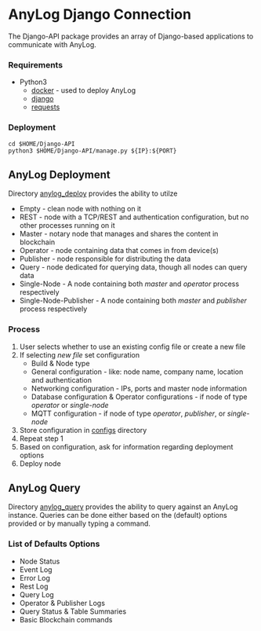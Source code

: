 # AnyLog Django Connection

The Django-API package provides an array of Django-based applications to communicate with AnyLog. 

### Requirements
* Python3
  * [docker](https://pypi.org/project/docker/) - used to deploy AnyLog
  * [django](https://pypi.org/project/Django/)
  * [requests](https://pypi.org/project/requests/)

### Deployment
```
cd $HOME/Django-API
python3 $HOME/Django-API/manage.py ${IP}:${PORT}
```


## AnyLog Deployment
Directory [anylog_deploy](anylog_deploy) provides the ability to utilze 

* Empty -  clean node with nothing on it
* REST - node with a TCP/REST and authentication configuration, but no other processes running on it
* Master - notary node that manages and shares the content in blockchain 
* Operator - node containing data that comes in from device(s) 
* Publisher - node responsible for distributing the data 
* Query - node dedicated for querying data, though all nodes can query data
* Single-Node -  A node containing both _master_ and _operator_ process respectively
* Single-Node-Publisher -  A node containing both _master_ and _publisher_ process respectively

### Process
1. User selects whether to use an existing config file or create a new file
2. If selecting _new file_ set configuration
   * Build & Node type 
   * General configuration - like: node name, company name, location and authentication
   * Networking configuration - IPs, ports and master node information 
   * Database configuration & Operator configurations - if node of type  _operator_ or _single-node_ 
   * MQTT configuration - if node of type _operator_, _publisher_, or _single-node_
3. Store configuration in [configs](anylog_deploy/configs) directory 
4. Repeat step 1 
5. Based on configuration, ask for information regarding deployment options
6. Deploy node


## AnyLog Query
Directory [anylog_query](anylog_query) provides the ability to query against an AnyLog instance.
Queries can be done either based on the (default) options provided or by manually typing a command. 

### List of Defaults Options
* Node Status
* Event Log
* Error Log
* Rest Log 
* Query Log
* Operator & Publisher Logs
* Query Status & Table Summaries
* Basic Blockchain commands 
